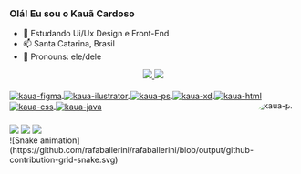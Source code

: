 ### Olá! Eu sou o Kauã Cardoso


- 🌱 Estudando Ui/Ux Design e Front-End
- 📫 Santa Catarina, Brasil
- 👤 Pronouns: ele/dele

<div align="center">
  <a href="https://github.com/Kaugcardoso">
  <img height="180em" src="https://github-readme-stats.vercel.app/api?username=Kaugcardoso&show_icons=true&theme=dark&include_all_commits=true&count_private=true"/>
  <img height="180em" src="https://github-readme-stats.vercel.app/api/top-langs/?username=Kaugcardoso&layout=compact&langs_count=7&theme=dark"/>
</div>
  
  <div style="display: inline_block"><br>
  <img align="center" alt="kaua-figma" height="30" width="40" src="https://cdn.jsdelivr.net/gh/devicons/devicon/icons/figma/figma-original.svg">
  <img align="center" alt="kaua-ilustrator" height="30" width="40" src="https://cdn.jsdelivr.net/gh/devicons/devicon/icons/illustrator/illustrator-plain.svg">
  <img align="center" alt="kaua-ps" height="30" width="40" src="https://cdn.jsdelivr.net/gh/devicons/devicon/icons/photoshop/photoshop-plain.svg">
  <img align="center" alt="kaua-xd" height="30" width="40" src="https://cdn.jsdelivr.net/gh/devicons/devicon/icons/xd/xd-plain.svg">
  <img align="center" alt="kaua-html" height="30" width="40" src="https://cdn.jsdelivr.net/gh/devicons/devicon/icons/html5/html5-original.svg">
  <img align="center" alt="kaua-css" height="30" width="40" src="https://cdn.jsdelivr.net/gh/devicons/devicon/icons/css3/css3-original.svg">
  <img align="center" alt="kaua-java" height="30" width="40" src="https://cdn.jsdelivr.net/gh/devicons/devicon/icons/javascript/javascript-original.svg">
  <img align="right" alt="kaua-pic" height="150" style="border-radius:50px;" src="https://media.discordapp.net/attachments/1000487557374685204/1058827709276495933/cartoon11.png?width=618&height=618">
</div>
  
  ###
  
  <div> 
  <a href="https://instagram.com/kaugcardoso" target="_blank"><img src="https://img.shields.io/badge/-Instagram-%23E4405F?style=for-the-badge&logo=instagram&logoColor=white" target="_blank"></a> 
  <a href = "mailto:cardosorodriguesk@gmail.com"><img src="https://img.shields.io/badge/-Gmail-%23333?style=for-the-badge&logo=gmail&logoColor=white" target="_blank"></a>
  <a href="https://www.linkedin.com/in/kaugcardoso-45875016a" target="_blank"><img src="https://img.shields.io/badge/-LinkedIn-%230077B5?style=for-the-badge&logo=linkedin&logoColor=white" target="_blank"></a>
  </div>
  
<div>
![Snake animation](https://github.com/rafaballerini/rafaballerini/blob/output/github-contribution-grid-snake.svg)
 
</div>
